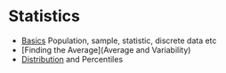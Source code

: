 # Statistics

- [Basics](Basics) Population, sample, statistic, discrete data etc
- [Finding the Average](Average and Variability) 
- [Distribution](Distribution) and Percentiles

